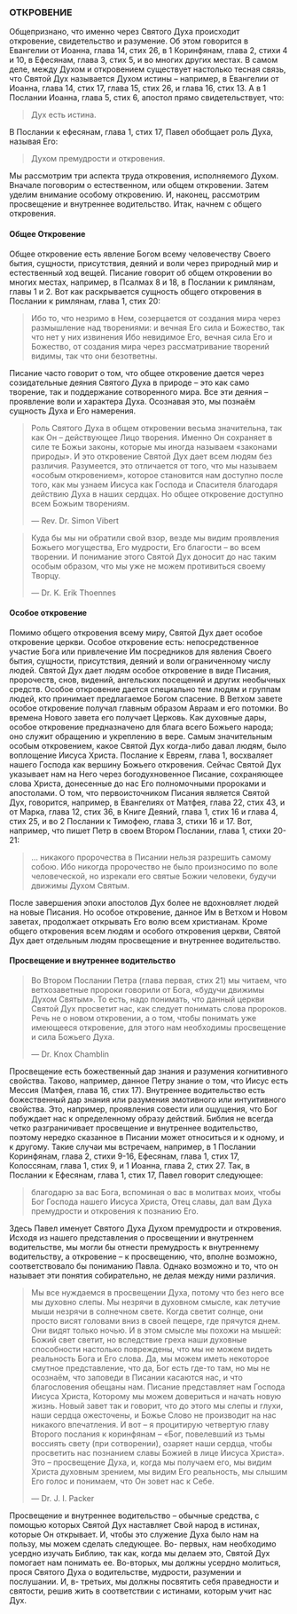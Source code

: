 ### ОТКРОВЕНИЕ

Общепризнано, что именно через Святого Духа происходит откровение, свидетельство и разумение. Об этом говорится в Евангелии от Иоанна, глава 14, стих 26, в 1 Коринфянам, глава 2, стихи 4 и 10, в Ефесянам, глава 3, стих 5, и во многих других местах. В самом деле, между Духом и откровением существует настолько тесная связь, что Святой Дух называется Духом истины – например, в Евангелии от Иоанна, глава 14, стих 17, глава 15, стих 26, и глава 16, стих 13. А в 1 Послании Иоанна, глава 5, стих 6, апостол прямо свидетельствует, что:

> Дух есть истина.

В Послании к ефесянам, глава 1, стих 17, Павел обобщает роль Духа, называя Его:

> Духом премудрости и откровения. 

Мы рассмотрим три аспекта труда откровения, исполняемого Духом. Вначале поговорим о естественном, или общем откровении. Затем уделим внимание особому откровению. И, наконец, рассмотрим просвещение и внутреннее водительство. Итак, начнем с общего откровения.

#### Общее Откровение

Общее откровение есть явление Богом всему человечеству Своего бытия, сущности, присутствия, деяний и воли через природный мир и естественный ход вещей.
Писание говорит об общем откровении во многих местах, например, в Псалмах 8 и 18, в Послании к римлянам, главы 1 и 2.
Вот как раскрывается сущность общего откровения в Послании к римлянам, глава 1, стих 20:

> Ибо то, что незримо в Нем, созерцается от создания мира через размышление над творениями: и вечная Его сила и Божество, так что нет у них извинения
Ибо невидимое Его, вечная сила Его и Божество, от создания мира через рассматривание творений видимы, так что они безответны.

Писание часто говорит о том, что общее откровение дается через созидательные деяния Святого Духа в природе – это как само творение, так и поддержание сотворенного мира. Все эти деяния – проявление воли и характера Духа. Осознавая это, мы познаём сущность Духа и Его намерения.

> Роль Святого Духа в общем откровении весьма значительна, так как Он – действующее Лицо творения. Именно Он сохраняет в силе те Божьи законы, которые мы иногда называем «законами природы». И это откровение Святой Дух дает всем людям без различия. Разумеется, это отличается от того, что мы называем «особым откровением», которое становится нам доступно после того, как мы узнаем Иисуса как Господа и Спасителя благодаря действию Духа в наших сердцах. Но общее откровение доступно всем Божьим творениям. 
> 
> —	Rev. Dr. Simon Vibert

> Куда бы мы ни обратили свой взор, везде мы видим проявления Божьего могущества, Его мудрости, Его благости – во всем творении. И понимание этого Святой Дух доносит до нас таким особым образом, что мы уже не можем противиться своему Творцу.
> 
> —	Dr. K. Erik Thoennes

#### Особое откровение

Помимо общего откровения всему миру, Святой Дух дает особое откровение церкви.
Особое откровение есть: непосредственное участие Бога или привлечение Им посредников для явления Своего бытия, сущности, присутствия, деяний и воли ограниченному числу людей.
Святой Дух дает людям особое откровение в виде Писания, пророчеств, снов, видений, ангельских посещений и других необычных средств. Особое откровение дается специально тем людям и группам людей, кто принимает предлагаемое Богом спасение. В Ветхом завете особое откровение получал главным образом Авраам и его потомки. Во времена Нового завета его получает Церковь. Как духовные дары, особое откровение предназначено для блага всего Божьего народа; оно служит обращению и укреплению в вере.
Самым значительным особым откровением, какое Святой Дух когда-либо давал людям, было воплощение Иисуса Христа. Послание к Евреям, глава 1, восхваляет нашего Господа как вершину Божьего откровения. Сейчас Святой Дух указывает нам на Него через богодухновенное Писание, сохраняющее слова Христа, донесенные до нас Его полномочными пророками и апостолами.
О том, что первоисточником Писания является Святой Дух, говорится, например, в Евангелиях от Матфея, глава 22, стих 43, и от Марка, глава 12, стих 36, в Книге Деяний, глава 1, стих 16 и глава 4, стих 25, и во 2 Послании к Тимофею, глава 3, стихи 16 и 17.
Вот, например, что пишет Петр в своем Втором Послании, глава 1, стихи 20-21:

> ... никакого пророчества в Писании нельзя разрешить самому собою. Ибо никогда пророчество не было произносимо по воле человеческой, но изрекали его святые Божии человеки, будучи движимы Духом Святым.

После завершения эпохи апостолов Дух более не вдохновляет людей на новые Писания. Но особое откровение, данное Им в Ветхом и Новом заветах, продолжает открывать Его волю всем христианам.
Кроме общего откровения всем людям и особого откровения церкви, Святой Дух дает отдельным людям просвещение и внутреннее водительство.

#### Просвещение и внутреннее водительство
	
> Во Втором Послании Петра (глава первая, стих 21) мы читаем, что ветхозаветные пророки говорили от Бога, «будучи движимы Духом Святым». То есть, надо понимать, что данный церкви Святой Дух просветит нас, как следует понимать слова пророков. Речь не о новом откровении, а о том, чтобы понимать уже имеющееся откровение, для этого нам необходимы просвещение и сила Божьего Духа.
> 
> —	Dr. Knox Chamblin
	
Просвещение есть божественный дар знания и разумения когнитивного свойства. Таково, например, данное Петру знание о том, что Иисус есть Мессия (Матфея, глава 16, стих 17).
Внутреннее водительство есть божественный дар знания или разумения эмотивного или интуитивного свойства. Это, например, проявления совести или ощущения, что Бог побуждает нас к определенному образу действий.
Библия не всегда четко разграничивает просвещение и внутреннее водительство, поэтому нередко сказанное в Писании может относиться и к одному, и к другому. Такие случаи мы встречаем, например, в 1 Послании Коринфянам, глава 2, стихи 9-16, Ефесянам, глава 1, стих 17, Колоссянам, глава 1, стих 9, и 1 Иоанна, глава 2, стих 27.
Так, в Послании к Ефесянам, глава 1, стих 17, Павел говорит следующее:

>  благодарю за вас Бога, вспоминая о вас в молитвах моих, чтобы Бог Господа нашего Иисуса Христа, Отец славы, дал вам Духа премудрости и откровения к познанию Его.

Здесь Павел именует Святого Духа Духом премудрости и откровения. Исходя из нашего представления о просвещении и внутреннем водительстве, мы могли бы отнести премудрость к внутреннему водительству, а откровение – к просвещению, что, вполне возможно, соответствовало бы пониманию Павла. Однако возможно и то, что он называет эти понятия собирательно, не делая между ними различия.

> Мы все нуждаемся в просвещении Духа, потому что без него все мы духовно слепы. Мы незрячи в духовном смысле, как летучие мыши незрячи в солнечном свете. Когда светит солнце, они просто висят головами вниз в своей пещере, где прячутся днем. Они видят только ночью. И в этом смысле мы похожи на мышей: Божий свет светит, но вследствие греха наши духовные способности настолько повреждены, что мы не можем видеть реальность Бога и Его слова. Да, мы можем иметь некоторое смутное представление, что да, Бог есть где-то там, но мы не осознаём, что заповеди в Писании касаются нас, и что благословения обещаны нам. Писание представляет нам Господа Иисуса Христа, Которому мы можем довериться и начать новую жизнь. Новый завет так и говорит, что до этого мы слепы и глухи, наши сердца ожесточены, и Божье Слово не производит на нас никакого впечатления. И вот – я процитирую четвертую главу Второго послания к коринфянам – «Бог, повелевший из тьмы воссиять свету (при сотворении), озаряет наши сердца, чтобы просветить нас познанием славы Божией в лице Иисуса Христа». Это – просвещение Духа, и, когда мы получаем его, мы видим Христа духовным зрением, мы видим Его реальность, мы слышим Его голос и понимаем, что Он зовет нас к Себе. 
> 
> —	Dr. J. I. Packer

Просвещение и внутреннее водительство – обычные средства, с помощью которых Святой Дух наставляет Свой народ в истинах, которые Он открывает. И, чтобы это служение Духа было нам на пользу, мы можем сделать следующее. Во- первых, нам необходимо усердно изучать Библию, так как, когда мы делаем это, Святой Дух помогает нам понимать ее. Во-вторых, мы должны усердно молиться, прося Святого Духа о водительстве, мудрости, разумении и послушании. И, в- третьих, мы должны посвятить себя праведности и святости, решив жить в соответствии с истинами, которым учит нас Дух.
